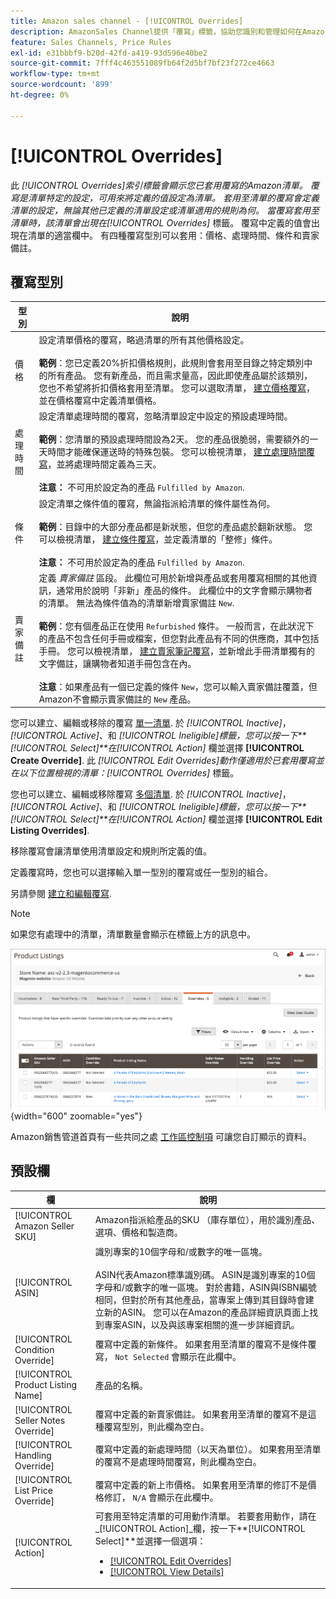 ```yaml
---
title: Amazon sales channel - [!UICONTROL Overrides]
description: AmazonSales Channel提供「覆寫」標籤，協助您識別和管理如何在Amazon清單中套用覆寫。
feature: Sales Channels, Price Rules
exl-id: e31bbbf9-b20d-42fd-a419-93d596e40be2
source-git-commit: 7fff4c463551089fb64f2d5bf7bf23f272ce4663
workflow-type: tm+mt
source-wordcount: '899'
ht-degree: 0%

---
```


# [!UICONTROL Overrides]

此 _[!UICONTROL Overrides]_索引標籤會顯示您已套用覆寫的Amazon清單。 覆寫是清單特定的設定，可用來將定義的值設定為清單。 套用至清單的覆寫會定義清單的設定，無論其他已定義的清單設定或清單適用的規則為何。 當覆寫套用至清單時，該清單會出現在_[!UICONTROL Overrides]_ 標籤。 覆寫中定義的值會出現在清單的適當欄中。 有四種覆寫型別可以套用：價格、處理時間、條件和賣家備註。

## 覆寫型別

| 型別 | 說明 |
|---------------|----------------------------------------------------------------------------------------------------------------------------------------------------------------------------------------------------------------------------------------------------------------------------------------------------------------------------------------------------------------------------------------------------------------------------------------------------------------------------------------------------------------------------------------------------------------------------------------------------------------------------------------------------------------------------------------------------------------------------------------------------------------------------------------------------------------------------------------------------------------------------------------------------------------------------------------------------------------------------------------------------------------------------------|
| 價格 | 設定清單價格的覆寫，略過清單的所有其他價格設定。 <br><br>**範例**：您已定義20%折扣價格規則，此規則會套用至目錄之特定類別中的所有產品。 您有新產品，而且需求量高，因此即使產品屬於該類別，您也不希望將折扣價格套用至清單。 您可以選取清單， [建立價格覆寫](./creating-editing-overrides.md#edit-override-single-listing)，並在價格覆寫中定義清單價格。 |
| 處理時間 | 設定清單處理時間的覆寫，忽略清單設定中設定的預設處理時間。<br><br>**範例**：您清單的預設處理時間設為2天。 您的產品很脆弱，需要額外的一天時間才能確保運送時的特殊包裝。 您可以檢視清單， [建立處理時間覆寫](./creating-editing-overrides.md#edit-override-single-listing)，並將處理時間定義為三天。<br><br>**注意：** 不可用於設定為的產品 `Fulfilled by Amazon`. |
| 條件 | 設定清單之條件值的覆寫，無論指派給清單的條件屬性為何。<br><br>**範例**：目錄中的大部分產品都是新狀態，但您的產品處於翻新狀態。 您可以檢視清單， [建立條件覆寫](./creating-editing-overrides.md#edit-override-single-listing)，並定義清單的「整修」條件。<br><br>**注意：** 不可用於設定為的產品 `Fulfilled by Amazon`. |
| 賣家備註 | 定義 _賣家備註_ 區段。 此欄位可用於新增與產品或套用覆寫相關的其他資訊，通常用於說明「非新」產品的條件。 此欄位中的文字會顯示購物者的清單。 無法為條件值為的清單新增賣家備註 `New`. <br><br>**範例**：您有個產品正在使用 `Refurbished` 條件。 一般而言，在此狀況下的產品不包含任何手冊或檔案，但您對此產品有不同的供應商，其中包括手冊。 您可以檢視清單， [建立賣家筆記覆寫](./creating-editing-overrides.md#edit-override-single-listing)，並新增此手冊清單獨有的文字備註，讓購物者知道手冊包含在內。<br><br>**注意**：如果產品有一個已定義的條件 `New`，您可以輸入賣家備註覆蓋，但Amazon不會顯示賣家備註的 `New` 產品。 |

您可以建立、編輯或移除的覆寫 [單一清單](./creating-editing-overrides.md#edit-override-single-listing). 於 _[!UICONTROL Inactive]_，_[!UICONTROL Active]_、和 _[!UICONTROL Ineligible]_標籤，您可以按一下&#x200B;**[!UICONTROL Select]**在_[!UICONTROL Action]_ 欄並選擇 **[!UICONTROL Create Override]**. 此 _[!UICONTROL Edit Overrides]_動作僅適用於已套用覆寫並在以下位置檢視的清單：_[!UICONTROL Overrides]_ 標籤。

您也可以建立、編輯或移除覆寫 [多個清單](./creating-editing-overrides.md#edit-override-multiple-listings). 於 _[!UICONTROL Inactive]_，_[!UICONTROL Active]_、和 _[!UICONTROL Ineligible]_標籤，您可以按一下&#x200B;**[!UICONTROL Select]**在_[!UICONTROL Action]_ 欄並選擇 **[!UICONTROL Edit Listing Overrides]**.

移除覆寫會讓清單使用清單設定和規則所定義的值。

定義覆寫時，您也可以選擇輸入單一型別的覆寫或任一型別的組合。

另請參閱 [建立和編輯覆寫](./creating-editing-overrides.md).

>[!NOTE]
>
>如果您有處理中的清單，清單數量會顯示在標籤上方的訊息中。

![覆寫標籤](assets/amazon-overrides.png){width="600" zoomable="yes"}

Amazon銷售管道首頁有一些共同之處 [工作區控制項](./workspace-controls.md) 可讓您自訂顯示的資料。

## 預設欄

| 欄 | 說明 |
|------------------------------------|------------------------------------------------------------------------------------------------------------------------------------------------------------------------------------------------------------------------------------------------------------------------------------------------------------------------------------------------------------------------------------------------------------------------------------------------------------------------------------|
| [!UICONTROL Amazon Seller SKU] | Amazon指派給產品的SKU （庫存單位），用於識別產品、選項、價格和製造商。 |
| [!UICONTROL ASIN] | 識別專案的10個字母和/或數字的唯一區塊。<br><br>ASIN代表Amazon標準識別碼。 ASIN是識別專案的10個字母和/或數字的唯一區塊。 對於書籍，ASIN與ISBN編號相同，但對於所有其他產品，當專案上傳到其目錄時會建立新的ASIN。 您可以在Amazon的產品詳細資訊頁面上找到專案ASIN，以及與該專案相關的進一步詳細資訊。 |
| [!UICONTROL Condition Override] | 覆寫中定義的新條件。 如果套用至清單的覆寫不是條件覆寫， `Not Selected` 會顯示在此欄中。 |
| [!UICONTROL Product Listing Name] | 產品的名稱。 |
| [!UICONTROL Seller Notes Override] | 覆寫中定義的新賣家備註。 如果套用至清單的覆寫不是這種覆寫型別，則此欄為空白。 |
| [!UICONTROL Handling Override] | 覆寫中定義的新處理時間（以天為單位）。 如果套用至清單的覆寫不是處理時間覆寫，則此欄為空白。 |
| [!UICONTROL List Price Override] | 覆寫中定義的新上市價格。 如果套用至清單的修訂不是價格修訂， `N/A` 會顯示在此欄中。 |
| [!UICONTROL Action] | 可套用至特定清單的可用動作清單。 若要套用動作，請在 _[!UICONTROL Action]_欄，按一下&#x200B;**[!UICONTROL Select]**並選擇一個選項：<ul><li>[[!UICONTROL Edit Overrides]](./creating-editing-overrides.md#edit-override-single-listing)</li><li>[[!UICONTROL View Details]](./product-listing-details.md)</li></ul> |
